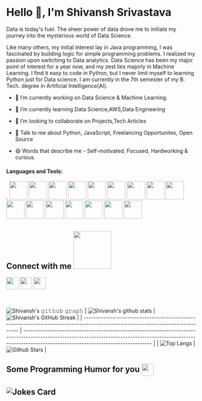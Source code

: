 <h1 align="left">Hello 👋, I'm Shivansh Srivastava</h1>

<!-- <p align="left"> <a href="https://github.com/ryo-ma/github-profile-trophy"><img src="https://github-profile-trophy.vercel.app/?username=shiv0112&theme=algolia" alt="shiv0112" /></a> </p> -->

<!-- ![](https://komarev.com/ghpvc/?username=shiv0112&color=green&style=for-the-badge) -->

Data is today's fuel. The sheer power of data drove me to initiate my journey into the mysterious world of Data Science.

Like many others, my initial interest lay in Java programming, I was fascinated by building logic for simple programming problems. I realized my passion upon switching to Data analytics.
Data Science has been my major point of interest for a year now, and my zest lies majorly in Machine Learning. I find it easy to code in Python, but I never limit myself to learning Python just for Data science.
I am currently in the 7th semester of my B. Tech. degree in Artificial Intelligence(AI).

- 🔭 I’m currently working on Data Science & Machine Learning.

- 🌱 I’m currently learning Data Science,AWS,Data Engineering

- 👯 I’m looking to collaborate on Projects,Tech Articles

- 💬 Talk to me about Python, JavaScript, Freelancing Opportunites, Open Source

- 😄 Words that describe me - Self-motivated, Focused, Hardworking & curious.

#### Languages and Tools:
.
<img src="https://user-images.githubusercontent.com/74089340/185174868-bfe581b4-9c1f-4143-9a9e-52109102636c.png" width="" height="48">
<img src="https://user-images.githubusercontent.com/74089340/185173473-c7abba76-594e-447e-8fbd-9f2d4b8c8c9b.png" width="" height="48">
<img src="https://user-images.githubusercontent.com/74089340/185173849-6df8191d-3865-4f17-92fb-0a8d90d22fc5.png" width="" height="48">
<img src="https://user-images.githubusercontent.com/74089340/185173934-6a2459f4-d29c-47e2-8026-dc5203a8d4e9.png" width="" height="48">
<img src="https://user-images.githubusercontent.com/74089340/185174028-0fcf7b16-0fef-4f45-8b26-946940011eb3.png" width="" height="48">
<img src="https://user-images.githubusercontent.com/74089340/185174053-4be41cff-c890-445d-8504-29bed908c56b.png" width="" height="48">
<img src="https://user-images.githubusercontent.com/74089340/185174081-ea76b5ba-0cc9-4cc8-9b49-5bb3b970b558.png" width="" height="48">
<img src="https://user-images.githubusercontent.com/74089340/185174111-3879b191-a6c4-448b-9b2f-c6fea8aee42e.png" width="" height="48">
<img src="https://user-images.githubusercontent.com/74089340/185174135-03660f87-a0d7-423d-bbb2-fba81c474d6e.png" width="" height="48">
<img src="https://user-images.githubusercontent.com/74089340/185174159-e6e8f1e0-e367-4bf1-b73d-79ebc6854357.png" width="" height="48">
<img src="https://user-images.githubusercontent.com/74089340/185174194-7346c00b-a494-4ca6-babd-8131d444b730.png" width="" height="48">
<img src="https://user-images.githubusercontent.com/74089340/185174235-a256775f-d67f-4537-971b-b5b378237a14.png" width="" height="48">
<img src="https://user-images.githubusercontent.com/74089340/185174271-a0d8edb5-a921-49f9-8337-ea38dc41f69c.png" width="" height="48">
<img src="https://user-images.githubusercontent.com/74089340/185174294-75ca6e22-8fae-4dc3-b16b-e181828d9fc2.png" width="" height="48">
<img src="https://user-images.githubusercontent.com/74089340/185174318-e3762cc5-e109-450e-94dc-48740582a513.png" width="" height="48">
<img src="https://user-images.githubusercontent.com/74089340/185174329-98c9ec72-ced7-4f71-9d00-c171a03b5aa5.png" width="" height="48">

<h2> Connect with me <img src='https://raw.githubusercontent.com/ShahriarShafin/ShahriarShafin/main/Assets/handshake.gif' width="100px"> </h2>
<a href = 'https://www.linkedin.com/in/srivastava-shivansh/'> <img width = '32px' align= 'center' src="https://raw.githubusercontent.com/rahulbanerjee26/githubAboutMeGenerator/main/icons/linked-in-alt.svg"/></a>
<a href = 'https://medium.com/@srivastavashiv0112'> <img width = '32px' align= 'center' src="https://raw.githubusercontent.com/rahulbanerjee26/githubAboutMeGenerator/main/icons/medium.svg"/></a>
<a href = 'https://www.github.com/shiv0112'> <img width = '32px' align= 'center' src="https://raw.githubusercontent.com/rahulbanerjee26/githubAboutMeGenerator/main/icons/github.svg"/></a>

<br>
<br>
  <br>

![Shivansh's 𝚐𝚒𝚝𝚑𝚞𝚋 𝚐𝚛𝚊𝚙𝚑](https://activity-graph.herokuapp.com/graph?username=shiv0112&theme=redical&hide_border=true&area=true)
| ![Shivansh's github stats](https://github-readme-stats.vercel.app/api?username=shiv0112&show_icons=true&theme=radical) | ![Shivansh's GitHub Streak](https://github-readme-streak-stats.herokuapp.com/?user=shiv0112&theme=radical) |
| --------------------------------------------------------------------------------------------------------------------------------- | ----------------------------------------------------------------------------------------------------------------------------------------------------------------------------------------------------------------- |
| ![Top Langs](https://github-readme-stats.vercel.app/api/top-langs/?username=shiv0112&langs_count=8&theme=radical&layout=compact) | ![Github Stars](https://github-readme-stats.vercel.app/api?username=shiv0112&show_icons=true&locale=en&count_private=true&hide_rank=true&custom_title=My%20GitHub%20Stats&disable_animations=true&theme=radical) | 




<h2> Some Programming Humor for you <img align ='center' src='https://media2.giphy.com/media/UQDSBzfyiBKvgFcSTw/giphy.gif?cid=ecf05e47p3cd513axbek3f56ti3jzizq8hincw20jauyyfyw&rid=giphy.gif' width = '32px'></h2>

## ![Jokes Card](https://readme-jokes.vercel.app/api?theme=radical)
